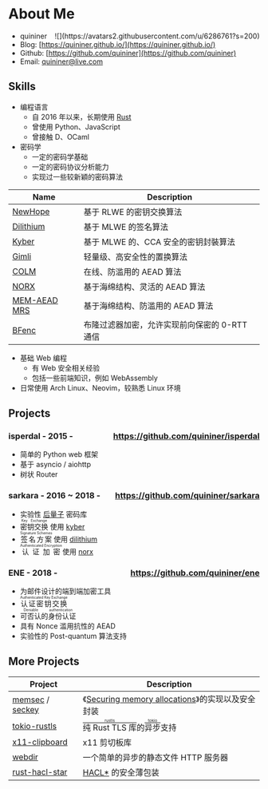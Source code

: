 About Me
========

* quininer
	<div style='float: right;'>![](https://avatars2.githubusercontent.com/u/6286761?s=200)</div>
* Blog: [https://quininer.github.io/](https://quininer.github.io/)
* Github: [https://github.com/quininer](https://github.com/quininer)
* Email: [quininer@live.com](mailto:quininer@live.com)


Skills
------

* 编程语言
	+ 自 2016 年以来，长期使用 [Rust]
	+ 曾使用 Python、JavaScript
	+ 曾接触 D、OCaml
* 密码学
	+ 一定的密码学基础
	+ 一定的密码协议分析能力
	+ 实现过一些较新穎的密码算法

| Name | Description
|------|-------------
| [NewHope](https://github.com/quininer/newhope) | 基于 RLWE 的密钥交换算法
| [Dilithium](https://github.com/quininer/dilithium) | 基于 MLWE 的签名算法
| [Kyber](https://github.com/quininer/kyber) | 基于 MLWE 的、CCA 安全的密钥封裝算法
| [Gimli](https://github.com/quininer/gimli) | 轻量级、高安全性的置换算法
| [COLM](https://github.com/quininer/colm) | 在线、防滥用的 AEAD 算法
| [NORX](https://github.com/quininer/norx) | 基于海绵结构、灵活的 AEAD 算法
| [MEM-AEAD MRS](https://github.com/quininer/mem-aead-mrs) | 基于海绵结构、防滥用的 AEAD 算法
| [BFenc](https://github.com/noisat-labs/bfenc) | 布隆过滤器加密，允许实现前向保密的 0-RTT 通信

* 基础 Web 编程
	+ 有 Web 安全相关经验
	+ 包括一些前端知识，例如 WebAssembly
* 日常使用 Arch Linux、Neovim，较熟悉 Linux 环境


Projects
--------

### isperdal - 2015 - <div style='float: right;'>https://github.com/quininer/isperdal</div>

+ 简单的 Python web 框架
+ 基于 asyncio / aiohttp
+ 树状 Router

### sarkara - 2016 ~ 2018 - <div style='float: right;'>https://github.com/quininer/sarkara</div>

+ 实验性 [后量子](https://en.wikipedia.org/wiki/Post-quantum_cryptography) 密码库
+ <ruby>密钥交换<rt>Key Exchange</rt></ruby>
	使用 [kyber](https://eprint.iacr.org/2017/634.pdf)
+ <ruby>签名方案<rt>Signature Schemes</rt></ruby>
	使用 [dilithium](https://eprint.iacr.org/2017/633.pdf)
+ <ruby>认证加密<rt>Authenticated Encryption</rt></ruby>
	使用 [norx](https://norx.io/)

### ENE - 2018 - <div style='float: right;'>https://github.com/quininer/ene</div>

+ 为邮件设计的端到端加密工具
+ <ruby>认证密钥交换<rt>Authenticated Key Exchange</rt></ruby>
+ <ruby>可否认的身份认证<rt>Deniable authentication</rt></ruby>
+ 具有 Nonce 滥用抗性的 AEAD
+ 实验性的 Post-quantum 算法支持


More Projects
-------------

| Project	| Description
|-----------|--------------
| [memsec](https://github.com/quininer/memsec) / [seckey](https://github.com/quininer/seckey) | 《[Securing memory allocations]》的实现以及安全封装
| [tokio-rustls](https://github.com/quininer/tokio-rustls) | <ruby>纯 Rust TLS 库<rt>[rustls]</rt></ruby>的<ruby>异步<rt>[tokio]</rt></ruby>支持
| [x11-clipboard](https://github.com/quininer/x11-clipboard) | x11 剪切板库
| [webdir](https://github.com/Tyzzer/webdir) | 一个简单的异步的静态文件 HTTP 服务器
| [rust-hacl-star](https://github.com/quininer/rust-hacl-star) | [HACL\*] 的安全薄包装


[Rust]: https://www.rust-lang.org/
[Securing memory allocations]: https://download.libsodium.org/doc/helpers/memory_management.html
[tokio]: https://tokio.rs/
[rustls]: https://github.com/ctz/rustls
[HACL\*]: https://github.com/mitls/hacl-star
